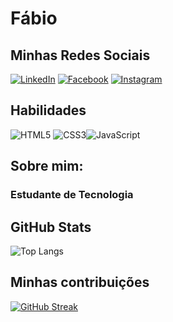 # Fábio 

## Minhas Redes Sociais
[![LinkedIn](https://img.shields.io/badge/LinkedIn-000?style=for-the-badge&logo=linkedin&logoColor=0E76A8)](https://www.linkedin.com/in/f%C3%A1bio-dobeck-886532156/) [![Facebook](https://img.shields.io/badge/Facebook-000?style=for-the-badge&logo=facebook)](https://www.facebook.com/binho.dobeck) [![Instagram](https://img.shields.io/badge/Instagram-000?style=for-the-badge&logo=instagram)](https://www.instagram.com/binhodobeck/)
## Habilidades
![HTML5](https://img.shields.io/badge/HTML5-000?style=for-the-badge&logo=html5) ![CSS3](https://img.shields.io/badge/CSS3-000?style=for-the-badge&logo=css3&logoColor=264CE4)![JavaScript](https://img.shields.io/badge/JavaScript-000?style=for-the-badge&logo=javascript)
## Sobre mim:
### Estudante de Tecnologia

## GitHub Stats
![Top Langs](https://github-readme-stats-git-masterrstaa-rickstaa.vercel.app/api/top-langs/?username=fabiodobeck&layout=compact&bg_color=000&border_color=30A3DC&title_color=E94D5F&text_color=FFF)
## Minhas contribuições
[![GitHub Streak](https://streak-stats.demolab.com/?user=fabiodobeck&theme=bear&background=000&border=30A3DC&dates=FFF)](https://git.io/streak-stats)